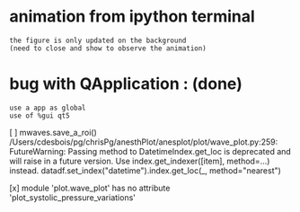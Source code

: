 # animation from ipython terminal
    the figure is only updated on the background
    (need to close and show to observe the animation)


# bug with QApplication : (done)
    use a app as global
    use of %gui qt5

[ ] mwaves.save_a_roi()
/Users/cdesbois/pg/chrisPg/anesthPlot/anesplot/plot/wave_plot.py:259: FutureWarning: Passing method to DatetimeIndex.get_loc is deprecated and will raise in a future version. Use index.get_indexer([item], method=...) instead.
  datadf.set_index("datetime").index.get_loc(_, method="nearest")

[x] module 'plot.wave_plot' has no attribute 'plot_systolic_pressure_variations'

